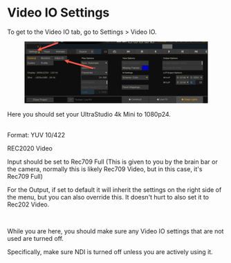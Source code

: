 # Video IO Settings

To get to the Video IO tab, go to Settings > Video IO.

<figure><img src="../../.gitbook/assets/image (298).png" alt=""><figcaption></figcaption></figure>

Here you should set your UltraStudio 4k Mini to 1080p24.

\
Format: YUV 10/422

REC2020 Video

Input should be set to Rec709 Full (This is given to you by the brain bar or the camera, normally this is likely Rec709 Video, but in this case, it's Rec709 Full)

For the Output, if set to default it will inherit the settings on the right side of the menu, but you can also override this. It doesn't hurt to also set it to Rec202 Video.

<figure><img src="../../.gitbook/assets/image (297).png" alt=""><figcaption></figcaption></figure>

While you are here, you should make sure any Video IO settings that are not used are turned off.&#x20;

Specifically, make sure NDI is turned off unless you are actively using it.
